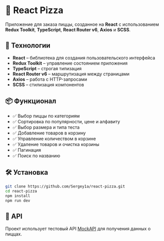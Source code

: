
# 🍕 React Pizza

Приложение для заказа пиццы, созданное на **React** с использованием **Redux Toolkit**, **TypeScript**, **React Router v6**, **Axios** и **SCSS**.

## 🚀 Технологии

- **React** – библиотека для создания пользовательского интерфейса  
- **Redux Toolkit** – управление состоянием приложения  
- **TypeScript** – строгая типизация  
- **React Router v6** – маршрутизация между страницами  
- **Axios** – работа с HTTP-запросами  
- **SCSS** – стилизация компонентов

## 📦 Функционал

- ✅ Выбор пиццы по категориям  
- ✅ Сортировка по популярности, цене и алфавиту  
- ✅ Выбор размера и типа теста  
- ✅ Добавление товаров в корзину  
- ✅ Управление количеством в корзине  
- ✅ Удаление товаров и очистка корзины  
- ✅ Пагинация  
- ✅ Поиск по названию


## 🛠 Установка

```bash
git clone https://github.com/Sergey1a/react-pizza.git
cd react-pizza
npm install
npm run dev
```


## 🔗 API

Проект использует тестовый API [MockAPI](https://mockapi.io/) для получения данных о пиццах.